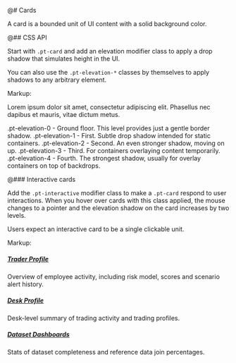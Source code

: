 @# Cards

A card is a bounded unit of UI content with a solid background color.

@## CSS API

Start with `.pt-card` and add an elevation modifier class to apply a drop shadow that simulates
height in the UI.

You can also use the `.pt-elevation-*` classes by themselves to apply shadows to any arbitrary
element.

Markup:
<div class="pt-card {{.modifier}}">
Lorem ipsum dolor sit amet, consectetur adipiscing elit. Phasellus nec dapibus et mauris,
vitae dictum metus.
</div>

.pt-elevation-0 - Ground floor. This level provides just a gentle border shadow.
.pt-elevation-1 - First. Subtle drop shadow intended for static containers.
.pt-elevation-2 - Second. An even stronger shadow, moving on up.
.pt-elevation-3 - Third. For containers overlaying content temporarily.
.pt-elevation-4 - Fourth. The strongest shadow, usually for overlay containers on top of backdrops.

@### Interactive cards

Add the `.pt-interactive` modifier class to make a `.pt-card` respond to user interactions. When you
hover over cards with this class applied, the mouse changes to a pointer and the elevation shadow on
the card increases by two levels.

Users expect an interactive card to be a single clickable unit.

Markup:
<div class="docs-card-example">
<div class="pt-card pt-elevation-0 pt-interactive">
<h5><a href="#">Trader Profile</a></h5>
<p>Overview of employee activity, including risk model, scores and scenario alert history.</p>
</div>
<div class="pt-card pt-elevation-1 pt-interactive">
<h5><a href="#">Desk Profile</a></h5>
<p>Desk-level summary of trading activity and trading profiles.</p>
</div>
<div class="pt-card pt-elevation-2 pt-interactive">
<h5><a href="#">Dataset Dashboards</a></h5>
<p>Stats of dataset completeness and reference data join percentages.</p>
</div>
</div>
